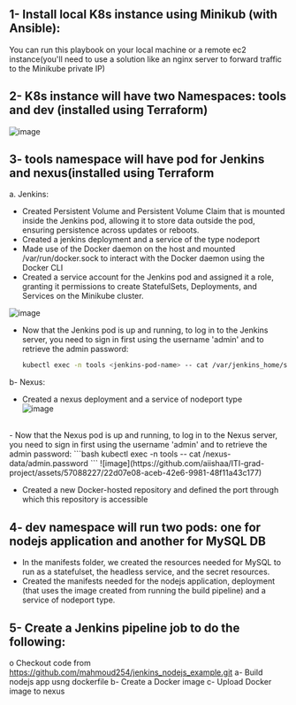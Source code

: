 ## 1- Install local K8s instance using Minikub (with Ansible):
You can run this playbook on your local machine or a remote ec2 instance(you'll need to use a solution like an nginx server to forward traffic to the Minikube private IP)

## 2- K8s instance will have two Namespaces: tools and dev (installed using Terraform)<br>
![image](https://github.com/aiishaa/ITI-grad-project/assets/57088227/f6d608c2-7cd5-46e9-9fc9-8bff93518927)

## 3- tools namespace will have pod for Jenkins and nexus(installed using Terraform
a. Jenkins:<br>
- Created Persistent Volume and Persistent Volume Claim that is mounted inside the Jenkins pod, allowing it to store data outside the pod, ensuring persistence across updates or reboots.
- Created a jenkins deployment and a service of the type nodeport 
- Made use of the Docker daemon on the host and mounted /var/run/docker.sock to interact with the Docker daemon using the Docker CLI
- Created a service account for the Jenkins pod and assigned it a role, granting it permissions to create StatefulSets, Deployments, and Services on the Minikube cluster.<br>

![image](https://github.com/aiishaa/ITI-grad-project/assets/57088227/029b904d-c788-4ca1-b411-6002c924656f)
<br>
- Now that the Jenkins pod is up and running, to log in to the Jenkins server, you need to sign in first using the username 'admin' and to retrieve the admin password:
  ```bash
  kubectl exec -n tools <jenkins-pod-name> -- cat /var/jenkins_home/secrets/initialAdminPassword
  ```

b- Nexus:<br>
- Created a nexus deployment and a service of nodeport type <br>
![image](https://github.com/aiishaa/ITI-grad-project/assets/57088227/11f81876-6ca5-4c50-9028-31e66cc8a0b2)
<br>
- Now that the Nexus pod is up and running, to log in to the Nexus server, you need to sign in first using the username 'admin' and to retrieve the admin password:
  ```bash
  kubectl exec -n tools <nexus-pod-name> -- cat /nexus-data/admin.password
  ```
![image](https://github.com/aiishaa/ITI-grad-project/assets/57088227/22d07e08-aceb-42e6-9981-48f11a43c177)
<br>

- Created a new Docker-hosted repository and defined the port through which this repository is accessible


## 4- dev namespace will run two pods: one for nodejs application and another for MySQL DB 
- In the manifests folder, we created the resources needed for MySQL to run as a statefulset, the headless service, and the secret resources.
- Created the manifests needed for the nodejs application, deployment (that uses the image created from running the build pipeline) and a service of nodeport type.

## 5- Create a Jenkins pipeline job to do the following:
o Checkout code from https://github.com/mahmoud254/jenkins_nodejs_example.git
    a- Build nodejs app usng dockerfile
    b- Create a Docker image
    c- Upload Docker image to nexus







